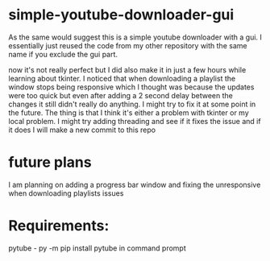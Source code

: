 # simple-youtube-downloader-gui
As the same would suggest this is a simple youtube downloader with a gui. 
I essentially just reused the code from my other repository with the same name if you exclude the gui part.

now it's not really perfect but I did also make it in just a few hours while learning about tkinter. 
I noticed that when downloading a playlist the window stops being responsive which I thought was because the updates were too quick but even after adding a 2 second delay between the changes it still didn't really do anything. I might try to fix it at some point in the future. The thing is that I think it's either a problem with tkinter or my local problem. I might try adding threading and see if it fixes the issue and if it does I will make a new commit to this repo

# future plans 
I am planning on adding a progress bar window and fixing the unresponsive when downloading playlists issues 

# Requirements:
pytube - py -m pip install pytube in command prompt
